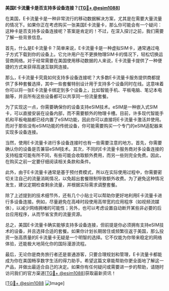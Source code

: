**美国E卡流量卡是否支持多设备连接？[[TG💪+ @esim1088](https://t.me/s/esim1088)]**

在美国，E卡流量卡是一种非常流行的移动数据解决方案，尤其是在需要大量流量的情况下。如果你正在考虑购买一张美国E卡流量卡，那么你可能会有一个疑问：这种卡是否支持多设备连接呢？答案是肯定的！不过，在深入探讨之前，我们需要了解一些背景信息。

首先，什么是E卡流量卡？简单来说，E卡流量卡是一种虚拟SIM卡，通常通过电子方式下载到你的设备上。它允许用户在不更换物理SIM卡的情况下，轻松切换运营商网络。对于经常需要在美国使用移动数据的人来说，E卡流量卡提供了一种便捷的方式来获得高速互联网连接。

那么，E卡流量卡究竟如何支持多设备连接呢？大多数E卡流量卡服务提供商都提供了多种套餐选择，其中一些套餐特别设计用于支持多个设备同时在线。这意味着你可以将一张E卡流量卡绑定到多个设备上，比如智能手机、平板电脑、笔记本电脑等，并且所有这些设备都可以共享同一份流量套餐。

为了实现这一点，你需要确保你的设备支持eSIM技术。eSIM是一种嵌入式SIM卡，可以直接安装在设备内部，而不需要额外的物理卡槽。目前，许多现代智能手机和平板电脑都已经内置了eSIM功能，因此你可以直接将E卡流量卡激活并使用。而对于那些没有eSIM功能的传统设备，你可能需要购买一个专门的eSIM适配器来实现多设备连接。

当然，使用E卡流量卡进行多设备连接时也有一些需要注意的地方。首先，你需要确认你的设备是否兼容eSIM技术。其次，不同的E卡流量卡服务商对多设备连接的支持程度可能有所不同，有些可能会收取额外费用，而另一些则完全免费。因此，在购买之前一定要仔细阅读相关条款和条件。

此外，由于E卡流量卡通常是基于预付费模式，所以在实际使用过程中，你需要密切关注自己的流量消耗情况，以免超出套餐限制导致额外收费。为了避免这种情况发生，建议定期检查剩余流量，并根据实际需求调整套餐。

除了上述提到的技术细节外，还有几个小贴士可以帮助你更好地利用E卡流量卡进行多设备连接。例如，尽量避免在高峰时段使用高带宽的应用程序（如视频流媒体），以减少网络拥堵的可能性；另外，也可以考虑设置自动断开某些非必要的后台应用程序，从而节省宝贵的流量资源。

总之，美国E卡流量卡确实能够支持多设备连接，但前提是你必须拥有支持eSIM技术的设备，并且选择合适的套餐。如果你计划长期居住或频繁往返于美国，那么投资一张高质量的E卡流量卡无疑是一个明智的选择。它不仅能为你带来稳定的网络体验，还能极大地简化你的国际漫游流程。

最后，无论你是商务旅行者还是普通游客，只要合理规划和管理，E卡流量卡都能成为你在美国畅享数字生活的得力助手。希望这篇文章能帮助你更全面地了解这一产品，并做出最适合自己的决定。如果你有任何疑问或需要进一步的帮助，请随时访问我们的官方渠道[[TG💪+ @esim1088](https://t.me/s/esim1088)]获取最新资讯！

[[TG💪+ @esim1088](https://t.me/s/esim1088) ![Image](https://i.postimg.cc/4NQfJmqS/Snipaste-2025-05-13-00-14-12.png)]